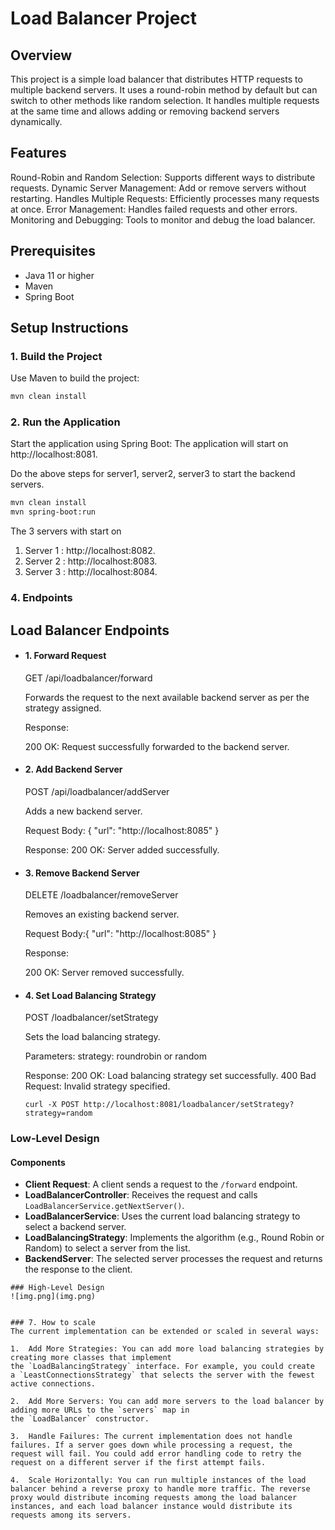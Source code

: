 # Load Balancer Project

## Overview

This project is a simple load balancer that distributes HTTP requests to multiple backend servers. It uses a round-robin method by default but can switch to other methods like random selection. It handles multiple requests at the same time and allows adding or removing backend servers dynamically.


## Features
Round-Robin and Random Selection: Supports different ways to distribute requests.
Dynamic Server Management: Add or remove servers without restarting.
Handles Multiple Requests: Efficiently processes many requests at once.
Error Management: Handles failed requests and other errors.
Monitoring and Debugging: Tools to monitor and debug the load balancer.

## Prerequisites

- Java 11 or higher
- Maven
- Spring Boot

## Setup Instructions

### 1. Build the Project
Use Maven to build the project:
```sh
mvn clean install
```
### 2. Run the Application
Start the application using Spring Boot:
The application will start on http://localhost:8081.

Do the above steps for server1, server2, server3 to start the backend servers. 
```sh
mvn clean install
mvn spring-boot:run
```
The 3 servers with start on 
1. Server 1 : http://localhost:8082.
2. Server 2 : http://localhost:8083.
3. Server 3 : http://localhost:8084.



### 4. Endpoints

## Load Balancer Endpoints
- #### 1. Forward Request
    GET /api/loadbalancer/forward
    
    Forwards the request to the next available backend server as per the strategy assigned.
    
    Response:
    
    200 OK: Request successfully forwarded to the backend server.

- #### 2. Add Backend Server
    POST /api/loadbalancer/addServer
    
    Adds a new backend server.
    
    Request Body: {
  "url": "http://localhost:8085"
  }
    
    Response:
    200 OK: Server added successfully.


- #### 3. Remove Backend Server
    DELETE /loadbalancer/removeServer
    
    Removes an existing backend server.
    
    Request Body:{
  "url": "http://localhost:8085"
  }
    
    Response:
    
    200 OK: Server removed successfully.

- #### 4. Set Load Balancing Strategy
    POST /loadbalancer/setStrategy
    
    Sets the load balancing strategy.
    
    Parameters:
    strategy: roundrobin or random

    Response:
    200 OK: Load balancing strategy set successfully.
    400 Bad Request: Invalid strategy specified.
    ````
    curl -X POST http://localhost:8081/loadbalancer/setStrategy?strategy=random
    ````

### Low-Level Design

#### Components

- **Client Request**: A client sends a request to the `/forward` endpoint.
- **LoadBalancerController**: Receives the request and calls `LoadBalancerService.getNextServer()`.
- **LoadBalancerService**: Uses the current load balancing strategy to select a backend server.
- **LoadBalancingStrategy**: Implements the algorithm (e.g., Round Robin or Random) to select a server from the list.
- **BackendServer**: The selected server processes the request and returns the response to the client.

```
### High-Level Design
![img.png](img.png)


### 7. How to scale
The current implementation can be extended or scaled in several ways:

1.  Add More Strategies: You can add more load balancing strategies by creating more classes that implement the `LoadBalancingStrategy` interface. For example, you could create a `LeastConnectionsStrategy` that selects the server with the fewest active connections.

2.  Add More Servers: You can add more servers to the load balancer by adding more URLs to the `servers` map in the `LoadBalancer` constructor.

3.  Handle Failures: The current implementation does not handle failures. If a server goes down while processing a request, the request will fail. You could add error handling code to retry the request on a different server if the first attempt fails.

4.  Scale Horizontally: You can run multiple instances of the load balancer behind a reverse proxy to handle more traffic. The reverse proxy would distribute incoming requests among the load balancer instances, and each load balancer instance would distribute its requests among its servers.



